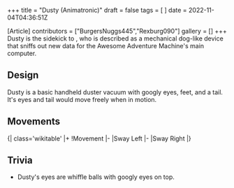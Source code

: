 +++
title = "Dusty (Animatronic)"
draft = false
tags = [ ]
date = 2022-11-04T04:36:51Z

[Article]
contributors = ["BurgersNuggs445","Rexburg090"]
gallery = []
+++
Dusty is the sidekick to , who is described as a mechanical dog-like device that sniffs out new data for the Awesome Adventure Machine's main computer.

## Design ##
Dusty is a basic handheld duster vacuum with googly eyes, feet, and a tail. It's eyes and tail would move freely when in motion.

## Movements ##
{| class='wikitable'
|+
!Movement
|-
|Sway Left
|-
|Sway Right
|}

## Trivia ##

* Dusty's eyes are whiffle balls with googly eyes on top.